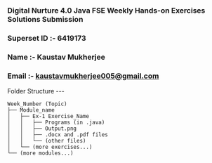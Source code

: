 ### Digital Nurture 4.0 Java FSE Weekly Hands-on Exercises Solutions Submission

### Superset ID :- 6419173

### Name :- Kaustav Mukherjee

### Email :- kaustavmukherjee005@gmail.com

Folder Structure ---

```
Week_Number (Topic)
├── Module_name
│   ├── Ex-1 Exercise_Name
│   │   ├── Programs (in .java)
│   │   ├── Output.png
│   │   ├── .docx and .pdf files
│   │   └── (other files)
│   └── (more exercises...)
└── (more modules...)
```
